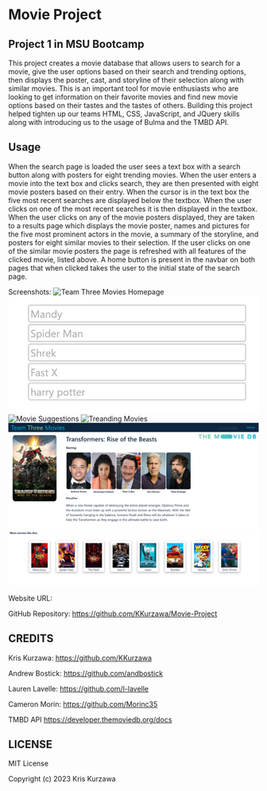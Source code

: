 # Movie Project

## Project 1 in MSU Bootcamp

This project creates a movie database that allows users to search for a movie, give the user options based on their search and trending options, then displays the poster, cast, and storyline of their selection along with similar movies. This is an important tool for movie enthusiasts who are looking to get information on their favorite movies and find new movie options based on their tastes and the tastes of others. Building this project helped tighten up our teams HTML, CSS, JavaScript, and JQuery skills along with introducing us to the usage of Bulma and the TMBD API.

## Usage

When the search page is loaded the user sees a text box with a search button along with posters for eight trending movies. When the user enters a movie into the text box and clicks search, they are then presented with eight movie posters based on their entry. When the cursor is in the text box the five most recent searches are displayed below the textbox. When the user clicks on one of the most recent searches it is then displayed in the textbox. When the user clicks on any of the movie posters displayed, they are taken to a results page which displays the movie poster, names and pictures for the five most prominent actors in the movie, a summary of the storyline, and posters for eight similar movies to their selection. If the user clicks on one of the similar movie posters the page is refreshed with all features of the clicked movie, listed above. A home button is present in the navbar on both pages that when clicked takes the user to the initial state of the search page.

Screenshots:
![Team Three Movies Homepage](https://github.com/KKurzawa/Movie-Project/blob/main/assets/images/HomePage.PNG)
![Search History](https://github.com/KKurzawa/Movie-Project/blob/main/assets/images/SearchHistory.PNG)
![Movie Suggestions](https://github.com/KKurzawa/Movie-Project/blob/main/assets/images/SuggestionTab.PNG)
![Treanding Movies](https://github.com/KKurzawa/Movie-Project/blob/main/assets/images/TrendingTab.PNG)
![Movie Information and Poster](https://github.com/KKurzawa/Movie-Project/blob/main/assets/images/MovieInfo.PNG)
![Recommended Movies](https://github.com/KKurzawa/Movie-Project/blob/main/assets/images/RecommendedTab.PNG)


Website URL:

GitHub Repository: https://github.com/KKurzawa/Movie-Project

## CREDITS

Kris Kurzawa: https://github.com/KKurzawa

Andrew Bostick: https://github.com/andbostick

Lauren Lavelle: https://github.com/l-lavelle

Cameron Morin: https://github.com/Morinc35

TMBD API https://developer.themoviedb.org/docs

## LICENSE

MIT License

Copyright (c) 2023 Kris Kurzawa
